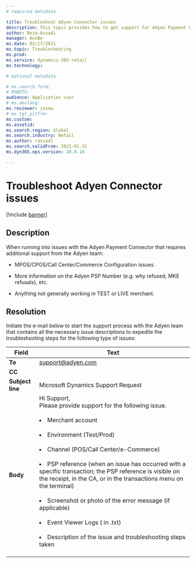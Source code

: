 ```yaml
---
# required metadata

title: Troubleshoot Adyen Connector issues
description: This topic provides how to get support for Adyen Payment Connector issues. 
author: Reza-Assadi
manager: AnnBe
ms.date: 02/17/2021
ms.topic: Troubleshooting
ms.prod: 
ms.service: dynamics-365-retail
ms.technology: 

# optional metadata

# ms.search.form: 
# ROBOTS: 
audience: Application user
# ms.devlang: 
ms.reviewer: josaw
# ms.tgt_pltfrm: 
ms.custom: 
ms.assetid: 
ms.search.region: Global
ms.search.industry: Retail
ms.author: rassadi
ms.search.validFrom: 2021-01-31
ms.dyn365.ops.version: 10.0.18

---
```


# Troubleshoot Adyen Connector issues

[!include [banner](../../includes/banner.md)]

## Description
When running into issues with the Adyen Payment Connector that requires
additional support from the Adyen team: 

-   MPOS/CPOS/Call Center/Commerce Configuration issues.

-   More information on the Adyen PSP Number (e.g. why refused, MKE refusals), etc.

-   Anything not generally working in TEST or LIVE merchant.

## Resolution
Initiate the e-mail below to start the support process with the
Adyen team that contains all the necessary issue descriptions to
expedite the troubleshooting steps for the following type of issues:

| Field            | Text              |
|------------------|-------------------|
| **To**           | support@adyen.com |
| **CC**           |                   |
| **Subject line** | Microsoft Dynamics Support Request |
| **Body** | Hi Support,</br>Please provide support for the following issue.</br></br><li>Merchant account</li></br><li>Environment (Test/Prod)</li></br><li>Channel (POS/Call Center/e-Commerce)</li></br><li>PSP reference (when an issue has occurred with a specific transaction; the PSP reference is visible on the receipt, in the CA, or in the transactions menu on the terminal)</li></br><li>Screenshot or photo of the error message (if applicable)</li></br><li>Event Viewer Logs ( in .txt)</li></br><li>Description of the issue and troubleshooting steps taken</li></br> |
